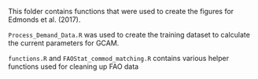 This folder contains functions that were used to create the figures for Edmonds et al. (2017). 

`Process_Demand_Data.R` was used to create the training dataset to calculate the current parameters for GCAM.

`functions.R` and `FAOStat_commod_matching.R` contains various helper functions used for cleaning up FAO data

